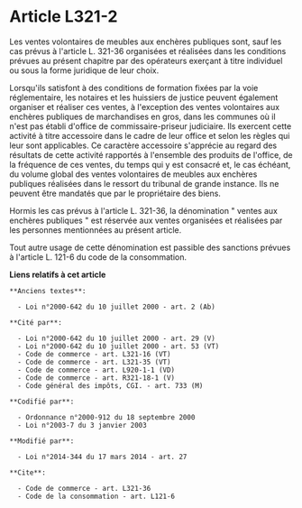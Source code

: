 # Article L321-2

Les ventes volontaires de meubles aux enchères publiques sont, sauf les cas prévus à l'article L. 321-36 organisées et
réalisées dans les conditions prévues au présent chapitre par des opérateurs exerçant à titre individuel ou sous la forme
juridique de leur choix. 

Lorsqu'ils satisfont à des conditions de formation fixées par la voie réglementaire, les notaires et les huissiers de justice
peuvent également organiser et réaliser ces ventes, à l'exception des ventes volontaires aux enchères publiques de
marchandises en gros, dans les communes où il n'est pas établi d'office de commissaire-priseur judiciaire. Ils exercent cette
activité à titre accessoire dans le cadre de leur office et selon les règles qui leur sont applicables. Ce caractère
accessoire s'apprécie au regard des résultats de cette activité rapportés à l'ensemble des produits de l'office, de la
fréquence de ces ventes, du temps qui y est consacré et, le cas échéant, du volume global des ventes volontaires de meubles
aux enchères publiques réalisées dans le ressort du tribunal de grande instance. Ils ne peuvent être mandatés que par le
propriétaire des biens. 

Hormis les cas prévus à l'article L. 321-36, la dénomination " ventes aux enchères publiques " est réservée aux ventes
organisées et réalisées par les personnes mentionnées au présent article. 

Tout autre usage de cette dénomination est passible des sanctions prévues à l'article L. 121-6 du code de la consommation.

**Liens relatifs à cet article**

	**Anciens textes**:

	  - Loi n°2000-642 du 10 juillet 2000 - art. 2 (Ab)

	**Cité par**:

	  - Loi n°2000-642 du 10 juillet 2000 - art. 29 (V)
	  - Loi n°2000-642 du 10 juillet 2000 - art. 53 (VT)
	  - Code de commerce - art. L321-16 (VT)
	  - Code de commerce - art. L321-35 (VT)
	  - Code de commerce - art. L920-1-1 (VD)
	  - Code de commerce - art. R321-18-1 (V)
	  - Code général des impôts, CGI. - art. 733 (M)

	**Codifié par**:

	  - Ordonnance n°2000-912 du 18 septembre 2000
	  - Loi n°2003-7 du 3 janvier 2003

	**Modifié par**:

	  - Loi n°2014-344 du 17 mars 2014 - art. 27

	**Cite**:

	  - Code de commerce - art. L321-36
	  - Code de la consommation - art. L121-6
